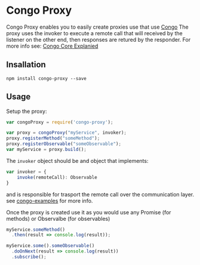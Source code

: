 # Congo Proxy
Congo Proxy enables you to easily create proxies use that use [Congo](https://github.com/Soluto/congo-core)
The proxy uses the invoker to execute a remote call that will received by the listener on the other end, then responses are retured by the responder. For more info see: [Congo Core Explanied](https://github.com/Soluto/congo-core/blob/master/congo-core-java/README.md)

## Insallation
```
npm install congo-proxy --save
```

## Usage
Setup the proxy:
```javascript
var congoProxy = require('congo-proxy');

var proxy = congoProxy("myService", invoker);
proxy.registerMethod("someMethod");
proxy.registerObservable("someObservable");
var myService = proxy.build();
```
The ```invoker``` object should be and object that implements:
```javascript
var invoker = {
    invoke(remoteCall): Observable
}
```
and is responsible for trasport the remote call over the communication layer. 
see [congo-examples](https://github.com/Soluto/congo-examples) for more info.

Once the proxy is created use it as you would use any Promise (for methods) or Observalbe (for observables)
```javascript
myService.someMethod()
  .then(result => console.log(result));

myService.some().someObservable()
  .doOnNext(result => console.log(result))
  .subscribe();
```

